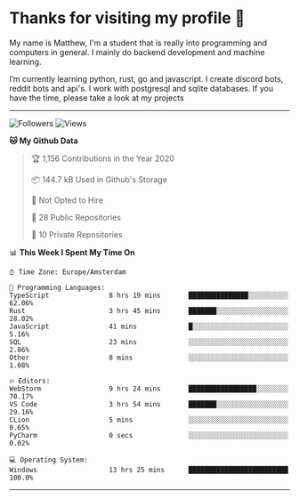 # Thanks for visiting my profile 👋
My name is Matthew, I'm a student that is really into programming and computers in general. I mainly do backend development and machine learning.

I’m currently learning python, rust, go and javascript. I create discord bots, reddit bots and api's. I work with postgresql and sqlite databases. If you have the time, please take a look at my projects

---
![Followers](https://img.shields.io/github/followers/DankDumpster?style=social)
![Views](https://komarev.com/ghpvc/?username=DankDumpster&style=flat-square&color=green)
<!--START_SECTION:waka-->
**🐱 My Github Data** 

> 🏆 1,156 Contributions in the Year 2020
 > 
> 📦 144.7 kB Used in Github's Storage 
 > 
> 🚫 Not Opted to Hire
 > 
> 📜 28 Public Repositories
 > 
> 🔑 10 Private Repositories 

📊 **This Week I Spent My Time On** 

```text
⌚︎ Time Zone: Europe/Amsterdam

💬 Programming Languages: 
TypeScript               8 hrs 19 mins       ███████████████░░░░░░░░░░   62.06% 
Rust                     3 hrs 45 mins       ███████░░░░░░░░░░░░░░░░░░   28.02% 
JavaScript               41 mins             █░░░░░░░░░░░░░░░░░░░░░░░░   5.16% 
SQL                      23 mins             ░░░░░░░░░░░░░░░░░░░░░░░░░   2.86% 
Other                    8 mins              ░░░░░░░░░░░░░░░░░░░░░░░░░   1.08%

🔥 Editors: 
WebStorm                 9 hrs 24 mins       █████████████████░░░░░░░░   70.17% 
VS Code                  3 hrs 54 mins       ███████░░░░░░░░░░░░░░░░░░   29.16% 
CLion                    5 mins              ░░░░░░░░░░░░░░░░░░░░░░░░░   0.65% 
PyCharm                  0 secs              ░░░░░░░░░░░░░░░░░░░░░░░░░   0.02%

💻 Operating System: 
Windows                  13 hrs 25 mins      █████████████████████████   100.0%

```


<!--END_SECTION:waka-->
-------
